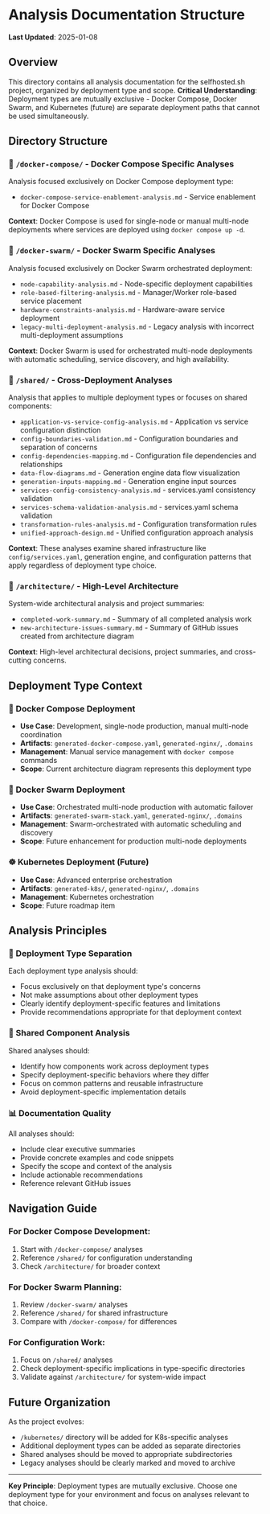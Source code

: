 # Analysis Documentation Structure

**Last Updated**: 2025-01-08

## Overview

This directory contains all analysis documentation for the selfhosted.sh project, organized by deployment type and scope. **Critical Understanding**: Deployment types are mutually exclusive - Docker Compose, Docker Swarm, and Kubernetes (future) are separate deployment paths that cannot be used simultaneously.

## Directory Structure

### 📂 `/docker-compose/` - Docker Compose Specific Analyses
Analysis focused exclusively on Docker Compose deployment type:
- `docker-compose-service-enablement-analysis.md` - Service enablement for Docker Compose

**Context**: Docker Compose is used for single-node or manual multi-node deployments where services are deployed using `docker compose up -d`.

### 📂 `/docker-swarm/` - Docker Swarm Specific Analyses
Analysis focused exclusively on Docker Swarm orchestrated deployment:
- `node-capability-analysis.md` - Node-specific deployment capabilities
- `role-based-filtering-analysis.md` - Manager/Worker role-based service placement
- `hardware-constraints-analysis.md` - Hardware-aware service deployment
- `legacy-multi-deployment-analysis.md` - Legacy analysis with incorrect multi-deployment assumptions

**Context**: Docker Swarm is used for orchestrated multi-node deployments with automatic scheduling, service discovery, and high availability.

### 📂 `/shared/` - Cross-Deployment Analyses
Analysis that applies to multiple deployment types or focuses on shared components:
- `application-vs-service-config-analysis.md` - Application vs service configuration distinction
- `config-boundaries-validation.md` - Configuration boundaries and separation of concerns
- `config-dependencies-mapping.md` - Configuration file dependencies and relationships
- `data-flow-diagrams.md` - Generation engine data flow visualization
- `generation-inputs-mapping.md` - Generation engine input sources
- `services-config-consistency-analysis.md` - services.yaml consistency validation
- `services-schema-validation-analysis.md` - services.yaml schema validation
- `transformation-rules-analysis.md` - Configuration transformation rules
- `unified-approach-design.md` - Unified configuration approach analysis

**Context**: These analyses examine shared infrastructure like `config/services.yaml`, generation engine, and configuration patterns that apply regardless of deployment type choice.

### 📂 `/architecture/` - High-Level Architecture
System-wide architectural analysis and project summaries:
- `completed-work-summary.md` - Summary of all completed analysis work
- `new-architecture-issues-summary.md` - Summary of GitHub issues created from architecture diagram

**Context**: High-level architectural decisions, project summaries, and cross-cutting concerns.

## Deployment Type Context

### 🐳 Docker Compose Deployment
- **Use Case**: Development, single-node production, manual multi-node coordination
- **Artifacts**: `generated-docker-compose.yaml`, `generated-nginx/`, `.domains`
- **Management**: Manual service management with `docker compose` commands
- **Scope**: Current architecture diagram represents this deployment type

### 🐝 Docker Swarm Deployment
- **Use Case**: Orchestrated multi-node production with automatic failover
- **Artifacts**: `generated-swarm-stack.yaml`, `generated-nginx/`, `.domains`
- **Management**: Swarm-orchestrated with automatic scheduling and discovery
- **Scope**: Future enhancement for production multi-node deployments

### ☸️ Kubernetes Deployment (Future)
- **Use Case**: Advanced enterprise orchestration
- **Artifacts**: `generated-k8s/`, `generated-nginx/`, `.domains`
- **Management**: Kubernetes orchestration
- **Scope**: Future roadmap item

## Analysis Principles

### 🎯 Deployment Type Separation
Each deployment type analysis should:
- Focus exclusively on that deployment type's concerns
- Not make assumptions about other deployment types
- Clearly identify deployment-specific features and limitations
- Provide recommendations appropriate for that deployment context

### 🔄 Shared Component Analysis
Shared analyses should:
- Identify how components work across deployment types
- Specify deployment-specific behaviors where they differ
- Focus on common patterns and reusable infrastructure
- Avoid deployment-specific implementation details

### 📊 Documentation Quality
All analyses should:
- Include clear executive summaries
- Provide concrete examples and code snippets
- Specify the scope and context of the analysis
- Include actionable recommendations
- Reference relevant GitHub issues

## Navigation Guide

### For Docker Compose Development:
1. Start with `/docker-compose/` analyses
2. Reference `/shared/` for configuration understanding
3. Check `/architecture/` for broader context

### For Docker Swarm Planning:
1. Review `/docker-swarm/` analyses
2. Reference `/shared/` for shared infrastructure
3. Compare with `/docker-compose/` for differences

### For Configuration Work:
1. Focus on `/shared/` analyses
2. Check deployment-specific implications in type-specific directories
3. Validate against `/architecture/` for system-wide impact

## Future Organization

As the project evolves:
- `/kubernetes/` directory will be added for K8s-specific analyses
- Additional deployment types can be added as separate directories
- Shared analyses should be moved to appropriate subdirectories
- Legacy analyses should be clearly marked and moved to archive

---

**Key Principle**: Deployment types are mutually exclusive. Choose one deployment type for your environment and focus on analyses relevant to that choice.
